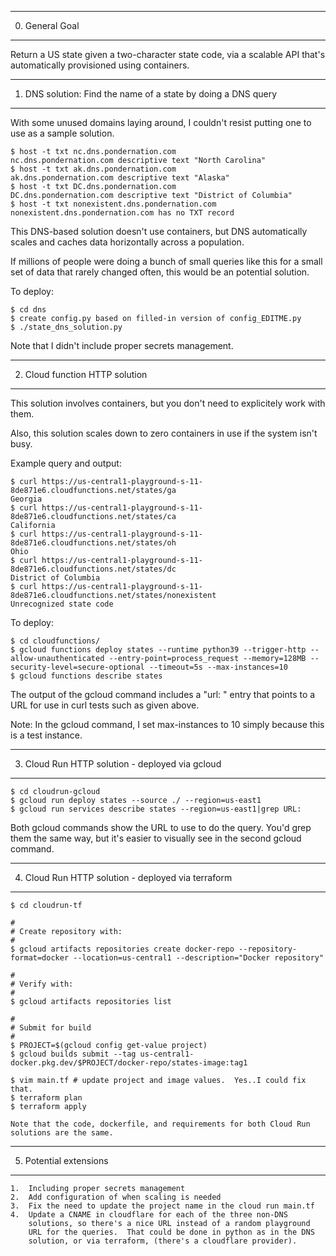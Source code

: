 
----------------
0.  General Goal
----------------

Return a US state given a two-character state code, via a scalable API that's automatically provisioned using containers.

----------------------------------------------------------------
1.  DNS solution:  Find the name of a state by doing a DNS query
----------------------------------------------------------------

With some unused domains laying around, I couldn't resist putting one
to use as a sample solution.

    $ host -t txt nc.dns.pondernation.com
    nc.dns.pondernation.com descriptive text "North Carolina"
    $ host -t txt ak.dns.pondernation.com
    ak.dns.pondernation.com descriptive text "Alaska"
    $ host -t txt DC.dns.pondernation.com
    DC.dns.pondernation.com descriptive text "District of Columbia"
    $ host -t txt nonexistent.dns.pondernation.com
    nonexistent.dns.pondernation.com has no TXT record

This DNS-based solution doesn't use containers, but DNS automatically scales
and caches data horizontally across a population.

If millions of people were doing a bunch of small queries like this
for a small set of data that rarely changed often, this would be an potential
solution.

To deploy:

    $ cd dns
    $ create config.py based on filled-in version of config_EDITME.py
    $ ./state_dns_solution.py

Note that I didn't include proper secrets management.

--------------------------------
2.  Cloud function HTTP solution
--------------------------------

This solution involves containers, but you don't need to explicitely work with them.

Also, this solution scales down to zero containers in use if the system isn't busy.

Example query and output:

    $ curl https://us-central1-playground-s-11-8de871e6.cloudfunctions.net/states/ga
    Georgia
    $ curl https://us-central1-playground-s-11-8de871e6.cloudfunctions.net/states/ca
    California
    $ curl https://us-central1-playground-s-11-8de871e6.cloudfunctions.net/states/oh
    Ohio
    $ curl https://us-central1-playground-s-11-8de871e6.cloudfunctions.net/states/dc
    District of Columbia
    $ curl https://us-central1-playground-s-11-8de871e6.cloudfunctions.net/states/nonexistent
    Unrecognized state code

To deploy:

    $ cd cloudfunctions/
    $ gcloud functions deploy states --runtime python39 --trigger-http --allow-unauthenticated --entry-point=process_request --memory=128MB --security-level=secure-optional --timeout=5s --max-instances=10
    $ gcloud functions describe states

The output of the gcloud command includes a "url: " entry that points to
a URL for use in curl tests such as given above.

Note:  In the gcloud command, I set max-instances to 10 simply because this is a test instance.

-------------------------------------------------
3.  Cloud Run HTTP solution - deployed via gcloud
-------------------------------------------------

    $ cd cloudrun-gcloud
    $ gcloud run deploy states --source ./ --region=us-east1
    $ gcloud run services describe states --region=us-east1|grep URL:

Both gcloud commands show the URL to use to do the query.  You'd grep them
the same way, but it's easier to visually see in the second gcloud command.


----------------------------------------------------
4.  Cloud Run HTTP solution - deployed via terraform
----------------------------------------------------

    $ cd cloudrun-tf

    #
    # Create repository with:
    #
    $ gcloud artifacts repositories create docker-repo --repository-format=docker --location=us-central1 --description="Docker repository"

    #
    # Verify with:
    #
    $ gcloud artifacts repositories list

    #
    # Submit for build
    #
    $ PROJECT=$(gcloud config get-value project)
    $ gcloud builds submit --tag us-central1-docker.pkg.dev/$PROJECT/docker-repo/states-image:tag1

    $ vim main.tf # update project and image values.  Yes..I could fix that.
    $ terraform plan
    $ terraform apply

    Note that the code, dockerfile, and requirements for both Cloud Run solutions are the same.

------------------------
5.  Potential extensions
------------------------

    1.  Including proper secrets management
    2.  Add configuration of when scaling is needed
    3.  Fix the need to update the project name in the cloud run main.tf
    4.  Update a CNAME in cloudflare for each of the three non-DNS
        solutions, so there's a nice URL instead of a random playground
        URL for the queries.  That could be done in python as in the DNS
        solution, or via terraform, (there's a cloudflare provider).
        
